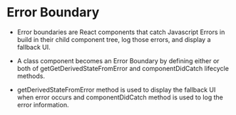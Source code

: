 # Error Boundary

* Error boundaries are React components that catch Javascript Errors in build in their child component tree, log those errors, and display a fallback UI.

* A class component becomes an Error Boundary by defining either or both of getGetDerivedStateFromError and componentDidCatch lifecycle methods.

* getDerivedStateFromError method is used to display the fallback UI when error occurs and componentDidCatch method is used to log the error information.